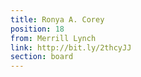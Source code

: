```yaml
---
title: Ronya A. Corey
position: 18
from: Merrill Lynch
link: http://bit.ly/2thcyJJ
section: board
---
```


